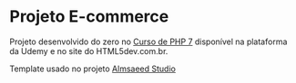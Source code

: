 # Projeto E-commerce

Projeto desenvolvido do zero no [Curso de PHP 7](https://www.udemy.com/curso-completo-de-php-7/) disponível na plataforma da Udemy e no site do HTML5dev.com.br.

Template usado no projeto [Almsaeed Studio](https://almsaeedstudio.com)
